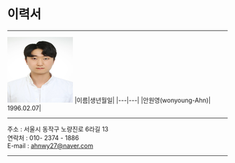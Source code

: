 # 이력서
---
<img src = 증명사진.jpg height =150 width=150>
|이름|생년월일|
|---|---|
|안원영(wonyoung-Ahn)| 1996.02.07|   

---
주소 : 서울시 동작구 노량진로 6라길 13   
연락처 : 010- 2374 - 1886   
E-mail : ahnwy27@naver.com   

---
